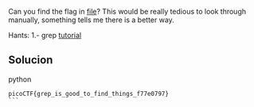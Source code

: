 Can you find the flag in [file](https://jupiter.challenges.picoctf.org/static/315d3325dc668ab7f1af9194f2de7e7a/file)? This would be really tedious to look through manually, something tells me there is a better way.

Hants:
1.- grep [tutorial](https://ryanstutorials.net/linuxtutorial/grep.php)
## Solucion
python
````
picoCTF{grep_is_good_to_find_things_f77e0797}
```